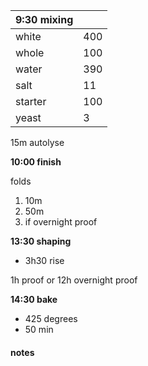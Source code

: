 
| 9:30 mixing | |
| ----------- |:----|
| white       | 400 |
| whole       | 100 |
| water       | 390 |
| salt        |  11 |
| starter     | 100 |
| yeast       |   3 |

15m autolyse

**10:00 finish**

folds
1. 10m
2. 50m
3. if overnight proof

**13:30 shaping** 
- 3h30 rise

1h proof
or 12h overnight proof


**14:30 bake**
- 425 degrees
- 50 min

#### notes
